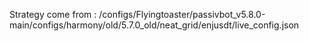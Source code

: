 Strategy come from : /configs/Flyingtoaster/passivbot_v5.8.0-main/configs/harmony/old/5.7.0_old/neat_grid/enjusdt/live_config.json